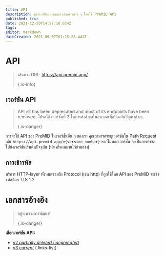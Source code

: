 ```yaml
---
title: API
description: เข้าถึงทรัพยากรและดำเนินการต่าง ๆ โดยใช้ PreMiD API
published: true
date: 2021-12-20T14:27:18.034Z
tags:
editor: markdown
dateCreated: 2021-09-07T01:25:28.441Z
---
```


# API

> เส้นทาง URL: https://api.premid.app/
>
> {.is-info}

## เวอร์ชัน API
> API v2 has been deprecated and most of its endpoints have been removed. โปรดใช้ เวอร์ชั่นที่ 3 ในการส่งคำขอในอนาคตเพื่อป้องกันปัญหาต่างๆ.
>
> {.is-danger}

การจะใช้ API ของ PreMiD ในเวอร์ชั่นอื่น ๆ ของเรา คุณสามารถระบุเวอร์ชันใน Path Request เช่น `https://api.premid.app/v{version_number}` หากไม่บอกเวอร์ชั่น จะเป็นการคำขอไปยังเวอร์ชันเริ่มต้นปัจจุบัน (ทําเครื่องหมายไว้ด้านล่าง)

## การเข้ารหัส

บริการ HTTP-layer ทั้งหมดรวมถึง Protocol (เช่น http) ที่ถูกใช้โดย API ของ PreMiD จะเข้ารหัสด้วย TLS 1.2

# เอกสารอ้างอิง
> อยู่ระหว่างการพัฒนา!
>
> {.is-danger}

**เลือกเวอร์ชัน API:**
- [v2 *partially deleted | deprecated*](/dev/api/v2)
- [v3 *current*](/dev/api/v3)
{.links-list}
